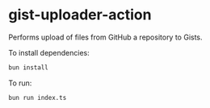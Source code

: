 # gist-uploader-action

Performs upload of files from GitHub a repository to Gists.

To install dependencies:

```bash
bun install
```

To run:

```bash
bun run index.ts
```
